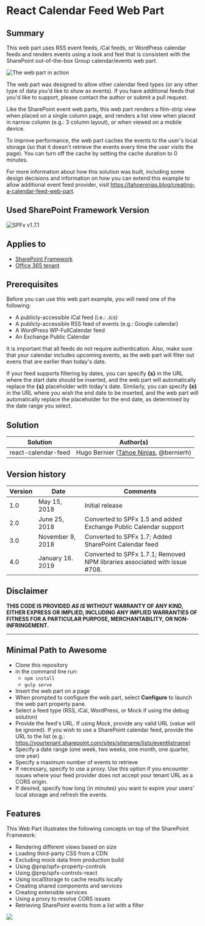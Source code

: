 # React Calendar Feed Web Part

## Summary

This web part uses RSS event feeds, iCal feeds, or WordPress calendar feeds and renders events using a look and feel that is consistent with the SharePoint out-of-the-box Group calendar/events web part.

![The web part in action](./assets/react-calendar-feed-demo.gif)

The web part was designed to allow other calendar feed types (or any other type of data you'd like to show as events). If you have additional feeds that you'd like to support, please contact the author or submit a pull request.

Like the SharePoint event web parts, this web part renders a film-strip view when placed on a single column page, and renders a list view when placed in narrow column (e.g.: 3 column layout), or when viewed on a mobile device.

To improve performance, the web part caches the events to the user's local storage (so that it doesn't retrieve the events every time the user visits the page). You can turn off the cache by setting the cache duration to 0 minutes.

For more information about how this solution was built, including some design decisions and information on how you can extend this example to allow additional event feed provider, visit https://tahoeninjas.blog/creating-a-calendar-feed-web-part.

## Used SharePoint Framework Version

![SPFx v1.7.1](https://img.shields.io/badge/SPFx-1.7.1-green.svg)

## Applies to

* [SharePoint Framework](https:/dev.office.com/sharepoint)
* [Office 365 tenant](https://dev.office.com/sharepoint/docs/spfx/set-up-your-development-environment)

## Prerequisites

Before you can use this web part example, you will need one of the following:

* A publicly-accessible iCal feed (i.e.: .ics)
* A publicly-accessible RSS feed of events (e.g.: Google calendar)
* A WordPress WP-FullCalendar feed
* An Exchange Public Calendar

It is important that all feeds do not require authentication. Also, make sure that your calendar includes upcoming events, as the web part will filter out evens that are earlier than today's date.

If your feed supports filtering by dates, you can specify **{s}** in the URL where the start date should be inserted, and the web part will automatically replace the **{s}** placeholder with today's date. Similarly, you can specify **{e}** in the URL where you wish the end date to be inserted, and the web part will automatically replace the placeholder for the end date, as determined by the date range you select.

## Solution

Solution|Author(s)
--------|---------
react-calendar-feed | Hugo Bernier ([Tahoe Ninjas](http://tahoeninjas.blog), @bernierh)

## Version history

Version|Date|Comments
-------|----|--------
1.0|May 15, 2018|Initial release
2.0|June 25, 2018|Converted to SPFx 1.5 and added Exchange Public Calendar support
3.0|November 9, 2018|Converted to SPFx 1.7; Added SharePoint Calendar feed
4.0|January 16. 2019|Converted to SPFx 1.7.1; Removed NPM libraries associated with issue #708.

## Disclaimer

**THIS CODE IS PROVIDED *AS IS* WITHOUT WARRANTY OF ANY KIND, EITHER EXPRESS OR IMPLIED, INCLUDING ANY IMPLIED WARRANTIES OF FITNESS FOR A PARTICULAR PURPOSE, MERCHANTABILITY, OR NON-INFRINGEMENT.**

---

## Minimal Path to Awesome

* Clone this repository
* in the command line run:
  * `npm install`
  * `gulp serve`
* Insert the web part on a page
* When prompted to configure the web part, select **Configure** to launch the web part property pane.
* Select a feed type (RSS, iCal, WordPress, or Mock if using the debug solution)
* Provide the feed's URL. If using _Mock_, provide any valid URL (value will be ignored). If you wish to use a SharePoint calendar feed, provide the URL to the list (e.g.: https://yourtenant.sharepoint.com/sites/sitename/lists/eventlistname)
* Specify a date range (one week, two weeks, one month, one quarter, one year)
* Specify a maximum number of events to retrieve
* If necessary, specify to use a proxy. Use this option if you encounter issues where your feed provider does not accept your tenant URL as a CORS origin.
* If desired, specify how long (in minutes) you want to expire your users' local storage and refresh the events.

## Features

This Web Part illustrates the following concepts on top of the SharePoint Framework:

* Rendering different views based on size
* Loading third-party CSS from a CDN
* Excluding mock data from production build
* Using @pnp/spfx-property-controls
* Using @pnp/spfx-controls-react
* Using localStorage to cache results locally
* Creating shared components and services
* Creating extensible services
* Using a proxy to resolve CORS issues
* Retrieving SharePoint events from a list with a filter

<img src="https://telemetry.sharepointpnp.com/sp-dev-fx-webparts/samples/react-calendar-feed" />
